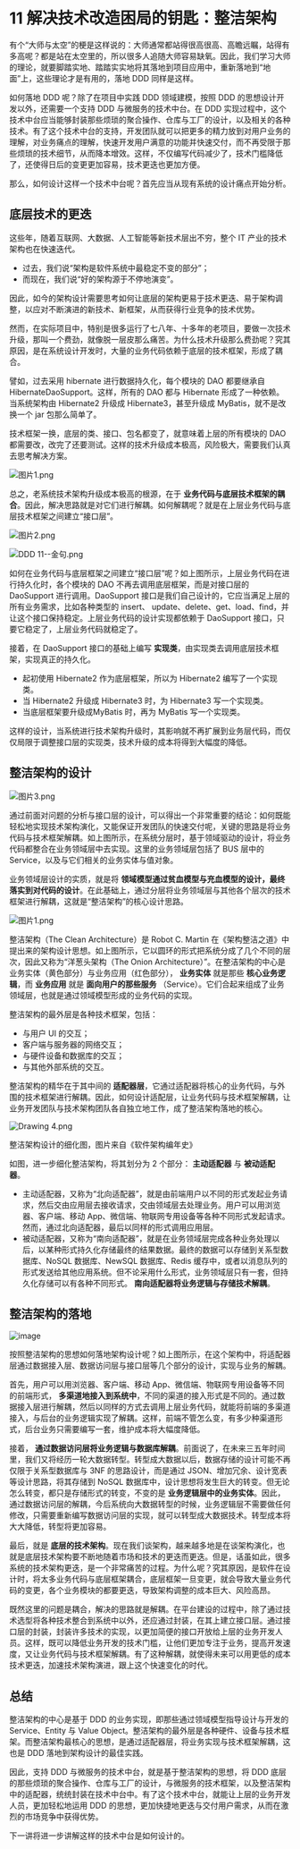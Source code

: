 # 11 解决技术改造困局的钥匙：整洁架构

有个“大师与太空”的梗是这样说的：大师通常都站得很高很高、高瞻远瞩，站得有多高呢？都是站在太空里的，所以很多人追随大师容易缺氧。因此，我们学习大师的理论，就要脚踏实地、踏踏实实地将其落地到项目应用中，重新落地到“地面”上，这些理论才是有用的，落地 DDD 同样是这样。

如何落地 DDD 呢？除了在项目中实践 DDD 领域建模，按照 DDD 的思想设计开发以外，还需要一个支持 DDD 与微服务的技术中台。在 DDD 实现过程中，这个技术中台应当能够封装那些烦琐的聚合操作、仓库与工厂的设计，以及相关的各种技术。有了这个技术中台的支持，开发团队就可以把更多的精力放到对用户业务的理解，对业务痛点的理解，快速开发用户满意的功能并快速交付，而不再受限于那些烦琐的技术细节，从而降本增效。这样，不仅编写代码减少了，技术门槛降低了，还使得日后的变更更加容易，技术更迭也更加方便。

那么，如何设计这样一个技术中台呢？首先应当从现有系统的设计痛点开始分析。

## 底层技术的更迭

这些年，随着互联网、大数据、人工智能等新技术层出不穷，整个 IT 产业的技术架构也在快速迭代。

- 过去，我们说“架构是软件系统中最稳定不变的部分”；
- 而现在，我们说“好的架构源于不停地演变”。

因此，如今的架构设计需要思考如何让底层的架构更易于技术更迭、易于架构调整，以应对不断演进的新技术、新框架，从而获得行业竞争的技术优势。

然而，在实际项目中，特别是很多运行了七八年、十多年的老项目，要做一次技术升级，那叫一个费劲，就像脱一层皮那么痛苦。为什么技术升级那么费劲呢？究其原因，是在系统设计开发时，大量的业务代码依赖于底层的技术框架，形成了耦合。

譬如，过去采用 hibernate 进行数据持久化，每个模块的 DAO 都要继承自 HibernateDaoSupport。这样，所有的 DAO 都与 Hibernate 形成了一种依赖。当系统架构由 Hibernate2 升级成 Hibernate3，甚至升级成 MyBatis，就不是改换一个 jar 包那么简单了。

技术框架一换，底层的类、接口、包名都变了，就意味着上层的所有模块的 DAO 都需要改，改完了还要测试。这样的技术升级成本极高，风险极大，需要我们认真去思考解决方案。

![图片1.png](assets/CgpVE1_cU7qANfJ9AAGBoHYkAH4499.png)

总之，老系统技术架构升级成本极高的根源，在于 **业务代码与底层技术框架的耦合**。因此，解决思路就是对它们进行解耦。如何解耦呢？就是在上层业务代码与底层技术框架之间建立“接口层”。

![图片2.png](assets/Cip5yF_cU9WAcI51AAG19Z4AMUk696.png)

![DDD 11--金句.png](assets/CgqCHl_bMT-AGb0pAAEhTDqU53U764.png)

如何在业务代码与底层框架之间建立“接口层”呢？如上图所示，上层业务代码在进行持久化时，各个模块的 DAO 不再去调用底层框架，而是对接口层的 DaoSupport 进行调用。DaoSupport 接口是我们自己设计的，它应当满足上层的所有业务需求，比如各种类型的 insert、 update、delete、get、load、find，并让这个接口保持稳定。上层业务代码的设计实现都依赖于 DaoSupport 接口，只要它稳定了，上层业务代码就稳定了。

接着，在 DaoSupport 接口的基础上编写 **实现类**，由实现类去调用底层技术框架，实现真正的持久化。

- 起初使用 Hibernate2 作为底层框架，所以为 Hibernate2 编写了一个实现类。
- 当 Hibernate2 升级成 Hibernate3 时，为 Hibernate3 写一个实现类。
- 当底层框架要升级成MyBatis 时，再为 MyBatis 写一个实现类。

这样的设计，当系统进行技术架构升级时，其影响就不再扩展到业务层代码，而仅仅局限于调整接口层的实现类，技术升级的成本将得到大幅度的降低。

## 整洁架构的设计

![图片3.png](assets/CgpVE1_cU_SARXH3AADks5ecaDI652.png)

通过前面对问题的分析与接口层的设计，可以得出一个非常重要的结论：如何既能轻松地实现技术架构演化，又能保证开发团队的快速交付呢，关键的思路是将业务代码与技术框架解耦。如上图所示，在系统分层时，基于领域驱动的设计，将业务代码都整合在业务领域层中去实现。这里的业务领域层包括了 BUS 层中的 Service，以及与它们相关的业务实体与值对象。

业务领域层设计的实质，就是将 **领域模型通过贫血模型与充血模型的设计，最终落实到对代码的设计**。在此基础上，通过分层将业务领域层与其他各个层次的技术框架进行解耦，这就是“整洁架构”的核心设计思路。

![图片1.png](assets/CgpVE1_ceLqAPVyTAARGrJWSmWs085.png)

整洁架构（The Clean Architecture）是 Robot C. Martin 在《架构整洁之道》中提出来的架构设计思想。如上图所示，它以圆环的形式把系统分成了几个不同的层次，因此又称为“洋葱头架构（The Onion Architecture）”。在整洁架构的中心是业务实体（黄色部分）与业务应用（红色部分）， **业务实体** 就是那些 **核心业务逻辑**，而 **业务应用** 就是 **面向用户的那些服务** （Service）。它们合起来组成了业务领域层，也就是通过领域模型形成的业务代码的实现。

整洁架构的最外层是各种技术框架，包括：

- 与用户 UI 的交互；
- 客户端与服务器的网络交互；
- 与硬件设备和数据库的交互；
- 与其他外部系统的交互。

整洁架构的精华在于其中间的 **适配器层**，它通过适配器将核心的业务代码，与外围的技术框架进行解耦。因此，如何设计适配层，让业务代码与技术框架解耦，让业务开发团队与技术架构团队各自独立地工作，成了整洁架构落地的核心。

![Drawing 4.png](assets/CgpVE1_Yge6AEg27AAOLJ2FjYts902.png)

整洁架构设计的细化图，图片来自《软件架构编年史》

如图，进一步细化整洁架构，将其划分为 2 个部分： **主动适配器** 与 **被动适配器**。

- 主动适配器，又称为“北向适配器”，就是由前端用户以不同的形式发起业务请求，然后交由应用层去接收请求，交由领域层去处理业务。用户可以用浏览器、客户端、移动 App、微信端、物联网专用设备等各种不同形式发起请求。然而，通过北向适配器，最后以同样的形式调用应用层。
- 被动适配器，又称为“南向适配器”，就是在业务领域层完成各种业务处理以后，以某种形式持久化存储最终的结果数据。最终的数据可以存储到关系型数据库、NoSQL 数据库、NewSQL 数据库、Redis 缓存中，或者以消息队列的形式发送给其他应用系统。但不论采用什么形式，业务领域层只有一套，但持久化存储可以有各种不同形式。 **南向适配器将业务逻辑与存储技术解耦**。

## 整洁架构的落地

![image](assets/Cip5yF_bMWWAYtJwAAEgzkERkwU966.png)

按照整洁架构的思想如何落地架构设计呢？如上图所示，在这个架构中，将适配器层通过数据接入层、数据访问层与接口层等几个部分的设计，实现与业务的解耦。

首先，用户可以用浏览器、客户端、移动 App、微信端、物联网专用设备等不同的前端形式， **多渠道地接入到系统中**，不同的渠道的接入形式是不同的。通过数据接入层进行解耦，然后以同样的方式去调用上层业务代码，就能将前端的多渠道接入，与后台的业务逻辑实现了解耦。这样，前端不管怎么变，有多少种渠道形式，后台业务只需要编写一套，维护成本将大幅度降低。

接着， **通过数据访问层将业务逻辑与数据库解耦**。前面说了，在未来三五年时间里，我们又将经历一轮大数据转型。转型成大数据以后，数据存储的设计可能不再仅限于关系型数据库与 3NF 的思路设计，而是通过 JSON、增加冗余、设计宽表等设计思路，将其存储到 NoSQL 数据库中，设计思想将发生巨大的转变。但无论怎么转变，都只是存储形式的转变，不变的是 **业务逻辑层中的业务实体**。因此，通过数据访问层的解耦，今后系统向大数据转型的时候，业务逻辑层不需要做任何修改，只需要重新编写数据访问层的实现，就可以转型成大数据技术。转型成本将大大降低，转型将更加容易。

最后，就是 **底层的技术架构**。现在我们谈架构，越来越多地是在谈架构演化，也就是底层技术架构要不断地随着市场和技术的更迭而更迭。但是，话虽如此，很多系统的技术架构更迭，是一个非常痛苦的过程。为什么呢？究其原因，是软件在设计时，将太多业务代码与底层框架耦合，底层框架一旦变更，就会导致大量业务代码的变更，各个业务模块的都要更迭，导致架构调整的成本巨大、风险高昂。

既然这里的问题是耦合，解决的思路就是解耦。在平台建设的过程中，除了通过技术选型将各种技术整合到系统中以外，还应通过封装，在其上建立接口层。通过接口层的封装，封装许多技术的实现，以更加简便的接口开放给上层的业务开发人员。这样，既可以降低业务开发的技术门槛，让他们更加专注于业务，提高开发速度，又让业务代码与技术框架解耦。有了这种解耦，就使得未来可以用更低的成本技术更迭，加速技术架构演进，跟上这个快速变化的时代。

## 总结

整洁架构的中心是基于 DDD 的业务实现，即那些通过领域模型指导设计与开发的 Service、Entity 与 Value Object。整洁架构的最外层是各种硬件、设备与技术框架。而整洁架构最核心的思想，是通过适配器层，将业务实现与技术框架解耦，这也是 DDD 落地到架构设计的最佳实践。

因此，支持 DDD 与微服务的技术中台，就是基于整洁架构的思想，将 DDD 底层的那些烦琐的聚合操作、仓库与工厂的设计，与微服务的技术框架，以及整洁架构中的适配器，统统封装在技术中台中。有了这个技术中台，就能让上层的业务开发人员，更加轻松地运用 DDD 的思想，更加快捷地更迭与交付用户需求，从而在激烈的市场竞争中获得优势。

下一讲将进一步讲解这样的技术中台是如何设计的。
